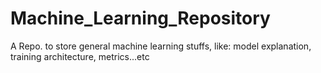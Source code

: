 # Machine_Learning_Repository
A Repo. to store general machine learning stuffs, like: model explanation, training architecture, metrics...etc
